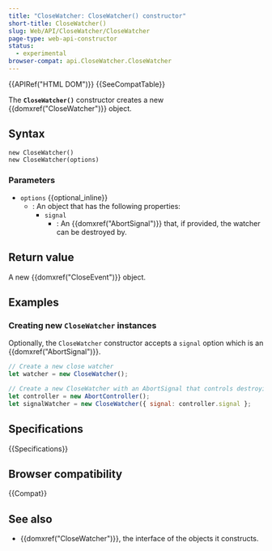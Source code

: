 ```yaml
---
title: "CloseWatcher: CloseWatcher() constructor"
short-title: CloseWatcher()
slug: Web/API/CloseWatcher/CloseWatcher
page-type: web-api-constructor
status:
  - experimental
browser-compat: api.CloseWatcher.CloseWatcher
---
```


{{APIRef("HTML DOM")}} {{SeeCompatTable}}

The **`CloseWatcher()`** constructor creates a new {{domxref("CloseWatcher")}} object.

## Syntax

```js-nolint
new CloseWatcher()
new CloseWatcher(options)
```

### Parameters

- `options` {{optional_inline}}
  - : An object that has the following properties:
    - `signal`
      - : An {{domxref("AbortSignal")}} that, if provided, the watcher can be destroyed by.

## Return value

A new {{domxref("CloseEvent")}} object.

## Examples

### Creating new `CloseWatcher` instances

Optionally, the `CloseWatcher` constructor accepts a `signal` option which is an {{domxref("AbortSignal")}}.

```js
// Create a new close watcher
let watcher = new CloseWatcher();

// Create a new CloseWatcher with an AbortSignal that controls destroying the watcher
let controller = new AbortController();
let signalWatcher = new CloseWatcher({ signal: controller.signal };
```

## Specifications

{{Specifications}}

## Browser compatibility

{{Compat}}

## See also

- {{domxref("CloseWatcher")}}, the interface of the objects it constructs.
